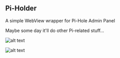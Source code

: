 ## Pi-Holder

A simple WebView wrapper for Pi-Hole Admin Panel

Maybe some day it'll do other Pi-related stuff...

![alt text](https://www.treelzebub.net/pi-holder/pi-holder-screenshot-1-smaller.png)

![alt text](https://www.treelzebub.net/pi-holder/pi-holder-screenshot-2-smaller.png)
